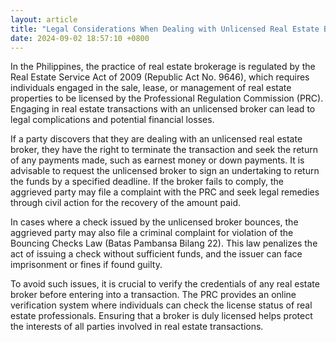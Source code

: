 ```yaml
---
layout: article
title: "Legal Considerations When Dealing with Unlicensed Real Estate Brokers in the Philippines"
date: 2024-09-02 18:57:10 +0800
---
```


<p>In the Philippines, the practice of real estate brokerage is regulated by the Real Estate Service Act of 2009 (Republic Act No. 9646), which requires individuals engaged in the sale, lease, or management of real estate properties to be licensed by the Professional Regulation Commission (PRC). Engaging in real estate transactions with an unlicensed broker can lead to legal complications and potential financial losses.</p><p>If a party discovers that they are dealing with an unlicensed real estate broker, they have the right to terminate the transaction and seek the return of any payments made, such as earnest money or down payments. It is advisable to request the unlicensed broker to sign an undertaking to return the funds by a specified deadline. If the broker fails to comply, the aggrieved party may file a complaint with the PRC and seek legal remedies through civil action for the recovery of the amount paid.</p><p>In cases where a check issued by the unlicensed broker bounces, the aggrieved party may also file a criminal complaint for violation of the Bouncing Checks Law (Batas Pambansa Bilang 22). This law penalizes the act of issuing a check without sufficient funds, and the issuer can face imprisonment or fines if found guilty.</p><p>To avoid such issues, it is crucial to verify the credentials of any real estate broker before entering into a transaction. The PRC provides an online verification system where individuals can check the license status of real estate professionals. Ensuring that a broker is duly licensed helps protect the interests of all parties involved in real estate transactions.</p>